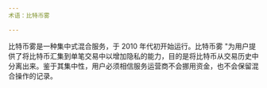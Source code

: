 ```yaml
---
术语：比特币雾

---
```

比特币雾是一种集中式混合服务，于 2010 年代初开始运行。比特币雾 "为用户提供了将比特币汇集到单笔交易中以增加隐私的能力，目的是将比特币从交易历史中分离出来。鉴于其集中性，用户必须相信服务运营商不会挪用资金，也不会保留混合操作的记录。